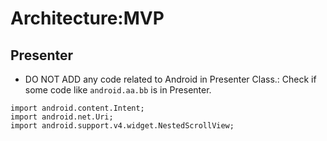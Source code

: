 # Architecture:MVP
## Presenter
- DO NOT ADD any code related to Android in Presenter Class.: Check if some code like `android.aa.bb` is in Presenter.

```
import android.content.Intent;
import android.net.Uri;
import android.support.v4.widget.NestedScrollView;
```

